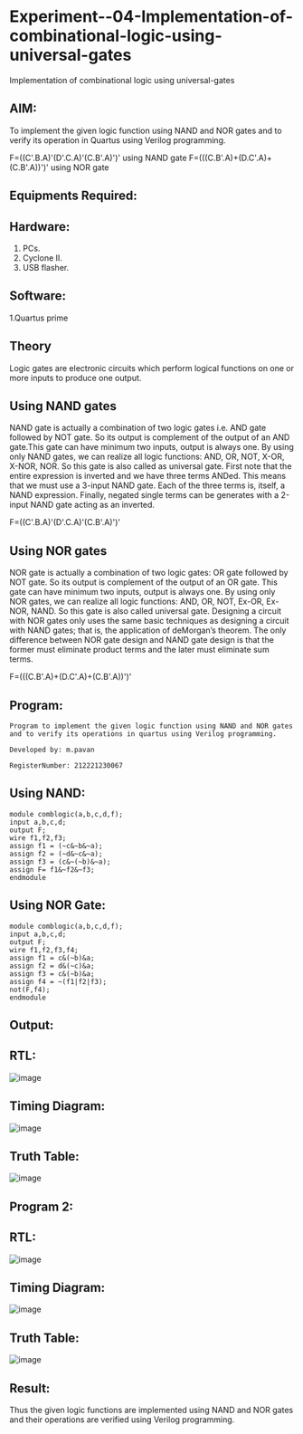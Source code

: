 # Experiment--04-Implementation-of-combinational-logic-using-universal-gates
Implementation of combinational logic using universal-gates
 
## AIM:
To implement the given logic function using NAND and NOR gates and to verify its operation in Quartus using Verilog programming.

F=((C'.B.A)'(D'.C.A)'(C.B'.A)')' using NAND gate
F=(((C.B'.A)+(D.C'.A)+(C.B'.A))')' using NOR gate
## Equipments Required:
## Hardware:
1. PCs.
2. Cyclone II.
3. USB flasher.
## Software:
1.Quartus prime

## Theory
Logic gates are electronic circuits which perform logical functions on one or more inputs to produce one output. 

## Using NAND gates
NAND gate is actually a combination of two logic gates i.e. AND gate followed by NOT gate. So its output is complement of the output of an AND gate.This gate can have minimum two inputs, output is always one. By using only NAND gates, we can realize all logic functions: AND, OR, NOT, X-OR, X-NOR, NOR. So this gate is also called as universal gate. First note that the entire expression is inverted and we have three terms ANDed. This means that we must use a 3-input NAND gate. Each of the three terms is, itself, a NAND expression. Finally, negated single terms can be generates with a 2-input NAND gate acting as an inverted.

F=((C'.B.A)'(D'.C.A)'(C.B'.A)')'

## Using NOR gates
NOR gate is actually a combination of two logic gates: OR gate followed by NOT gate. So its output is complement of the output of an OR gate. This gate can have minimum two inputs, output is always one. By using only NOR gates, we can realize all logic functions: AND, OR, NOT, Ex-OR, Ex-NOR, NAND. So this gate is also called universal gate. Designing a circuit with NOR gates only uses the same basic techniques as designing a circuit with NAND gates; that is, the application of deMorgan’s theorem. The only difference between NOR gate design and NAND gate design is that the former must eliminate product terms and the later must eliminate sum terms.

F=(((C.B'.A)+(D.C'.A)+(C.B'.A))')'

## Program:
~~~
Program to implement the given logic function using NAND and NOR gates 
and to verify its operations in quartus using Verilog programming.

Developed by: m.pavan

RegisterNumber: 212221230067 
~~~
## Using NAND:
~~~
module comblogic(a,b,c,d,f);
input a,b,c,d;
output F;
wire f1,f2,f3;
assign f1 = (~c&~b&~a);
assign f2 = (~d&~c&~a);
assign f3 = (c&~(~b)&~a);
assign F= f1&~f2&~f3;
endmodule
~~~
## Using NOR Gate:
~~~
module comblogic(a,b,c,d,f);
input a,b,c,d;
output F;
wire f1,f2,f3,f4;
assign f1 = c&(~b)&a;
assign f2 = d&(~c)&a;
assign f3 = c&(~b)&a;
assign f4 = ~(f1|f2|f3);
not(F,f4);
endmodule
~~~

## Output:
## RTL:
![image](https://user-images.githubusercontent.com/93427248/200048771-c136cdb9-73a1-446d-82bb-b8fd93415f85.png)
## Timing Diagram:
![image](https://user-images.githubusercontent.com/93427248/200048816-54769f72-84b2-4869-8b18-9c43c4639af7.png)
## Truth Table:
![image](https://user-images.githubusercontent.com/93427248/200048913-f2ad28bc-b281-4e38-bfec-6d8bc929d66b.png)
## Program 2:
## RTL:
![image](https://user-images.githubusercontent.com/93427248/200048996-c6f3a920-a154-45da-b308-fe48fc5bc4c0.png)
## Timing Diagram:
![image](https://user-images.githubusercontent.com/93427248/200049052-74bc178f-0f58-443a-872f-c8c6ef804f57.png)
## Truth Table:
![image](https://user-images.githubusercontent.com/93427248/200049124-712f58d8-a844-479b-9314-c2fea54d917d.png)
## Result:
Thus the given logic functions are implemented using NAND and NOR gates and their operations are verified using Verilog programming.
